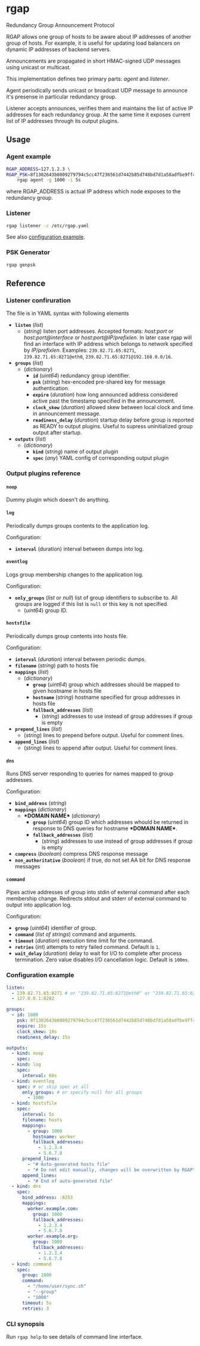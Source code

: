 rgap
====

Redundancy Group Announcement Protocol

RGAP allows one group of hosts to be aware about IP addresses of another group of hosts. For example, it is useful for updating load balancers on dynamic IP addresses of backend servers.

Announcements are propagated in short HMAC-signed UDP messages using unicast or multicast.

This implementation defines two primary parts: *agent* and *listener*.

Agent periodically sends unicast or broadcast UDP message to announce it's presense in particular redundancy group.

Listener accepts announces, verifies them and maintains the list of active IP addresses for each redundancy group. At the same time it exposes current list of IP addresses through its output plugins.

## Usage

### Agent example

```sh
RGAP_ADDRESS=127.1.2.3 \
RGAP_PSK=8f1302643b0809279794c5cc47f236561d7442b85d748bd7d1a58adfbe9ff431 \
    rgap agent -g 1000 -i 5s
```

where RGAP\_ADDRESS is actual IP address which node exposes to the redundancy group.

### Listener

```sh
rgap listener -c /etc/rgap.yaml
```

See also [configuration example](#configuration-example).

### PSK Generator

```sh
rgap genpsk
```

## Reference

### Listener confiruration

The file is in YAML syntax with following elements

* **`listen`** (_list_)
    * (_string_) listen port addresses. Accepted formats: _host:port_ or _host:port@interface_ or _host:port@IP/prefixlen_. In later case rgap will find an interface with IP address which belongs to network specified by _IP/prefixlen_. Examples: `239.82.71.65:8271`, `239.82.71.65:8271@eth0`, `239.82.71.65:8271@192.168.0.0/16`.
* **`groups`** (_list_)
    * (_dictionary_)
        * **`id`** (_uint64_) redundancy group identifier.
        * **`psk`** (_string_) hex-encoded pre-shared key for message authentication.
        * **`expire`** (_duration_) how long announced address considered active past the timestamp specified in the announcement.
        * **`clock_skew`** (_duration_) allowed skew between local clock and time in announcement message.
        * **`readiness_delay`** (_duration_) startup delay before group is reported as READY to output plugins. Useful to supress uninitialized group output after startup.
* **`outputs`** (_list_)
    * (_dictionary_)
        * **`kind`** (_string_) name of output plugin
        * **`spec`** (_any_) YAML config of corresponding output plugin

### Output plugins reference

#### `noop`

Dummy plugin which doesn't do anything.

#### `log`

Periodically dumps groups contents to the application log.

Configuration:

* **`interval`** (duration) interval between dumps into log.

#### `eventlog`

Logs group membership changes to the application log.

Configuration:

* **`only_groups`** (_list_ or _null_) list of group identifiers to subscribe to. All groups are logged if this list is `null` or this key is not specified.
    * (_uint64_) group ID.

#### `hostsfile`

Periodically dumps group contents into hosts file.

Configuration:

* **`interval`** (_duration_) interval between periodic dumps.
* **`filename`** (_string_) path to hosts file
* **`mappings`** (_list_)
    * (_dictionary_)
        * **`group`** (_uint64_) group which addresses should be mapped to given hostname in hosts file
        * **`hostname`** (_string_) hostname specified for group addresses in hosts file
        * **`fallback_addresses`** (_list_)
            * (_string_) addresses to use instead of group addresses if group is empty
* **`prepend_lines`** (_list_)
    * (_string_) lines to prepend before output. Useful for comment lines.
* **`append_lines`** (_list_)
    * (_string_) lines to append after output. Useful for comment lines.

#### `dns`

Runs DNS server responding to queries for names mapped to group addresses.

Configuration:

* **`bind_address`** (_string_)
* **`mappings`** (_dictionary_)
    * **\*DOMAIN NAME\*** (_dictionary_)
        * **`group`** (_uint64_) group ID which addresses whould be returned in response to DNS queries for hostname **\*DOMAIN NAME\***.
        * **`fallback_addresses`** (_list_)
            * (_string_) addresses to use instead of group addresses if group is empty
* **`compress`** (_boolean_) compress DNS response message
* **`non_authoritative`** (_boolean_) if true, do not set AA bit for DNS response messages

#### `command`

Pipes active addresses of group into stdin of external command after each membership change. Redirects stdout and stderr of external command to output into application log.

Configuration:

* **`group`** (_uint64_) identifier of group.
* **`command`** (_list of strings_) command and arguments.
* **`timeout`** (_duration_) execution time limit for the command.
* **`retries`** (_int_) attempts to retry failed command. Default is `1`.
* **`wait_delay`** (_duration_) delay to wait for I/O to complete after process termination. Zero value disables I/O cancellation logic. Default is `100ms`.

### Configuration example

```yaml
listen:
  - 239.82.71.65:8271 # or "239.82.71.65:8271@eth0" or "239.82.71.65:8271@192.168.0.0/16"
  - 127.0.0.1:8282

groups:
  - id: 1000
    psk: 8f1302643b0809279794c5cc47f236561d7442b85d748bd7d1a58adfbe9ff431
    expire: 15s
    clock_skew: 10s
    readiness_delay: 15s

outputs:
  - kind: noop
    spec:
  - kind: log
    spec:
      interval: 60s
  - kind: eventlog
    spec: # or skip spec at all
      only_groups: # or specify null for all groups
        - 1000
  - kind: hostsfile
    spec:
      interval: 5s
      filename: hosts
      mappings:
        - group: 1000
          hostname: worker
          fallback_addresses:
            - 1.2.3.4
            - 5.6.7.8
      prepend_lines:
        - "# Auto-generated hosts file"
        - "# Do not edit manually, changes will be overwritten by RGAP"
      append_lines:
        - "# End of auto-generated file"
  - kind: dns
    spec:
      bind_address: :8253
      mappings:
        worker.example.com:
          group: 1000
          fallback_addresses:
            - 1.2.3.4
            - 5.6.7.8
        worker.example.org:
          group: 1000
          fallback_addresses:
            - 1.2.3.4
            - 5.6.7.8
  - kind: command
    spec:
      group: 1000
      command:
        - "/home/user/sync.sh"
        - "--group"
        - "1000"
      timeout: 5s
      retries: 3

```
 
### CLI synopsis

Run `rgap help` to see details of command line interface.
